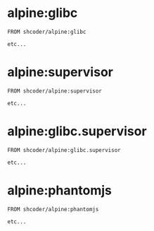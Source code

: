 # alpine:glibc

```
FROM shcoder/alpine:glibc

etc...
```

# alpine:supervisor

```
FROM shcoder/alpine:supervisor

etc...
```

# alpine:glibc.supervisor

```
FROM shcoder/alpine:glibc.supervisor

etc...
```

# alpine:phantomjs

```
FROM shcoder/alpine:phantomjs

etc...
```

